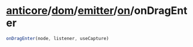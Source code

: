 # [anticore](../../../../../../#reference)/[dom](../../../#reference)/[emitter](../../#reference)/[on](../#reference)/<a name="reference">onDragEnter</a>

```js
onDragEnter(node, listener, useCapture)
```